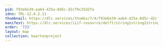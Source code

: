 ```yaml
---
pid: f93e6e39-aab4-425a-8d5c-d2cf9c25d2fa
idno: TRL-12.4.2.11
thumbnail: https://dlc.services/thumbs/7/4/f93e6e39-aab4-425a-8d5c-d2cf9c25d2fa/full/400,339/0/default.jpg
manifest: https://dlc.services/iiif-resource/delft/string1string2string3/kaartenproject-2007/TRL-12.4.2.11
order: '723'
layout: map
collection: kaartenproject
---
```

